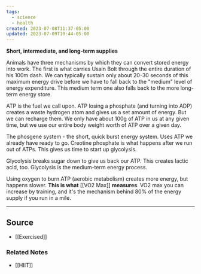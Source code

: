 ```yaml
---
tags:
  - science
  - health
created: 2023-07-08T11:37-05:00
updated: 2023-07-09T10:44-05:00
---
```

**Short, intermediate, and long-term supplies**

Animals have three mechanisms by which they can convert stored energy into work. The first is what carries Usain Bolt through the entire duration of his 100m dash. We can typically sustain only about 20-30 seconds of this maximum energy drive before we have to fall back to the "medium" level of energy expenditure. This medium term one also falls back to the more long-term energy store.

ATP is the fuel we call upon. ATP losing a phosphate (and turning into ADP) creates a waste hydrogen atom and gives us a set amount of energy. But we can recharge them. We only have about 100g of ATP in us at any given time, but we use our entire body weight worth of ATP over a given day.

The phosgene system - the short, quick burst energy system. Uses ATP we already have ready to go. Creotine phosphate is what happens after we run out of ATPs. This gives us time to start up glycolysis.

Glycolysis breaks sugar down to give us back our ATP. This creates lactic acid, too. Glycolysis is the medium-term energy process.

Using oxygen to burn ATP (aerobic metabolism) creates more energy, but happens slower. **This is what** [[VO2 Max]]  **measures**. VO2 max you can increase by training, and it's the mechanism behind 80% of the energy supply if you run in a mile.

---

## Source
- [[Exercised]]

### Related Notes
- [[HIIT]]
